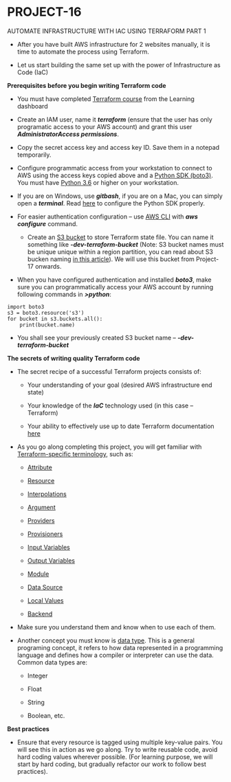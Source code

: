 # PROJECT-16
AUTOMATE INFRASTRUCTURE WITH IAC USING TERRAFORM PART 1

- After you have built AWS infrastructure for 2 websites manually, it is time to automate the process using Terraform.

- Let us start building the same set up with the power of Infrastructure as Code (IaC)

**Prerequisites before you begin writing Terraform code**

   - You must have completed [Terraform course](https://dareyio57-my.sharepoint.com/personal/fred_o_darey_io/_layouts/15/onedrive.aspx?id=%2Fpersonal%2Ffred%5Fo%5Fdarey%5Fio%2FDocuments%2FMicrosoft%20Teams%20Chat%20Files%2FSupporting%20course%20video%20links%2Etxt&parent=%2Fpersonal%2Ffred%5Fo%5Fdarey%5Fio%2FDocuments%2FMicrosoft%20Teams%20Chat%20Files&ga=1) from the Learning dashboard

   - Create an IAM user, name it ***terraform*** (ensure that the user has only programatic access to your AWS account) and grant this user ***AdministratorAccess permissions***.

   - Copy the secret access key and access key ID. Save them in a notepad temporarily.
   
   - Configure programmatic access from your workstation to connect to AWS using the access keys copied above and a [Python SDK (boto3)](https://boto3.amazonaws.com/v1/documentation/api/latest/index.html). You must have [Python 3.6](https://www.python.org/downloads/) or higher on your workstation.


- If you are on Windows, use ***gitbash***, if you are on a Mac, you can simply open a ***terminal***. Read [here](https://boto3.amazonaws.com/v1/documentation/api/latest/guide/quickstart.html) to configure the Python SDK properly.

- For easier authentication configuration – use [AWS CLI](https://aws.amazon.com/cli/) with ***aws configure*** command.

  - Create an [S3 bucket](https://docs.aws.amazon.com/AmazonS3/latest/userguide/Welcome.html) to store Terraform state file. You can name it something like ***<yourname>-dev-terraform-bucket*** (Note: S3 bucket names must be unique unique within a region partition, you can read about S3 bucken naming [in this article](https://docs.aws.amazon.com/AmazonS3/latest/userguide/bucketnamingrules.html)). We will use this bucket from Project-17 onwards.
    
- When you have configured authentication and installed ***boto3***, make sure you can programmatically access your AWS account by running following commands in ***>python***:

```
import boto3
s3 = boto3.resource('s3')
for bucket in s3.buckets.all():
    print(bucket.name)
```

- You shall see your previously created S3 bucket name – ***<yourname>-dev-terraform-bucket***

**The secrets of writing quality Terraform code**

- The secret recipe of a successful Terraform projects consists of:

   - Your understanding of your goal (desired AWS infrastructure end state)

   - Your knowledge of the ***IaC*** technology used (in this case – Terraform)

   - Your ability to effectively use up to date Terraform documentation [here](https://developer.hashicorp.com/terraform/language)
 
- As you go along completing this project, you will get familiar with [Terraform-specific terminology](https://developer.hashicorp.com/terraform/docs/glossary), such as:

   - [Attribute](https://developer.hashicorp.com/terraform/docs/glossary#attribute)

   - [Resource](https://developer.hashicorp.com/terraform/docs/glossary#resource)

   - [Interpolations](https://developer.hashicorp.com/terraform/docs/glossary#interpolation)

   - [Argument](https://developer.hashicorp.com/terraform/docs/glossary#argument)

   - [Providers](https://developer.hashicorp.com/terraform/language/providers)

   - [Provisioners](https://developer.hashicorp.com/terraform/language/resources/provisioners/syntax)

   - [Input Variables](https://developer.hashicorp.com/terraform/docs/glossary#variables)

   - [Output Variables](https://developer.hashicorp.com/terraform/docs/glossary#output-values)

   - [Module](https://developer.hashicorp.com/terraform/docs/glossary#module)

   - [Data Source](https://developer.hashicorp.com/terraform/docs/glossary#data-source)

   - [Local Values](https://developer.hashicorp.com/terraform/language/v1.1.x/configuration-0-11/locals)
  
   - [Backend](https://developer.hashicorp.com/terraform/docs/glossary#backend)
 
- Make sure you understand them and know when to use each of them.

- Another concept you must know is [data type](https://en.wikipedia.org/wiki/Data_type). This is a general programing concept, it refers to how data represented in a programming language and defines how a compiler or interpreter can use the data. Common data types are:

  - Integer

  - Float

  - String

  - Boolean, etc.

**Best practices**

- Ensure that every resource is tagged using multiple key-value pairs. You will see this in action as we go along.
Try to write reusable code, avoid hard coding values wherever possible. (For learning purpose, we will start by hard coding, but gradually refactor our work to follow best practices).
